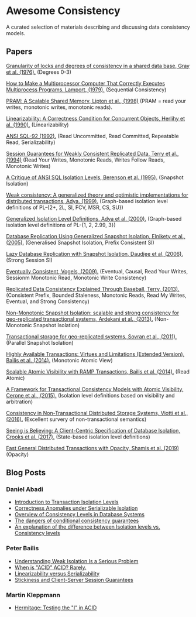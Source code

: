 # Awesome Consistency 

A curated selection of materials describing and discussing data consistency models. 

## Papers

[Granularity of locks and degrees of consistency in a shared data base, Gray et al. (1976).](http://jimgray.azurewebsites.net/papers/granularity%20of%20locks%20and%20degrees%20of%20consistency%20rj%201654.pdf) (Degrees 0-3)

[How to Make a Multiprocessor Computer That Correctly Executes Multiprocess Programs. Lamport, (1979).](https://www.microsoft.com/en-us/research/uploads/prod/2016/12/How-to-Make-a-Multiprocessor-Computer-That-Correctly-Executes-Multiprocess-Programs.pdf) (Sequential Consistency)

[PRAM: A Scalable Shared Memory, Lipton et al., (1998)](https://www.cs.princeton.edu/research/techreps/TR-180-88) (PRAM = read your writes, monotonic writes, monotonic reads). 

[Linearizability: A Correctness Condition for Concurrent Objects, Herlihy et al. (1990).](https://cs.brown.edu/~mph/HerlihyW90/p463-herlihy.pdf) (Linearizability)

[ANSI SQL-92 (1992).](http://synthesis.ipi.ac.ru/synthesis/student/oodb/essayRef/sqlFoundation.pdf) (Read Uncommitted, Read Committed, Repeatable Read, Serializability)

[Session Guarantees for Weakly Consistent Replicated Data, Terry et al., (1994)](https://www.cs.utexas.edu/~lorenzo/corsi/cs380d/papers/SessionGuaranteesBayou.pdf) (Read Your Writes, Monotonic Reads, Writes Follow Reads, Monotonic Writes)

[A Critique of ANSI SQL Isolation Levels, Berenson et al. (1995).](https://www.microsoft.com/en-us/research/wp-content/uploads/2016/02/tr-95-51.pdf) (Snapshot Isolation)

[Weak consistency: A generalized theory and optimistic implementations for distributed transactions, Adya. (1999).](http://pmg.csail.mit.edu/papers/adya-phd.pdf) (Graph-based isolation level definitions of PL-{2+, 2L, SI, FCV, MSR, CS, SU})

[Generalized Isolation Level Definitions, Adya et al. (2000).](http://pmg.csail.mit.edu/papers/icde00.pdf) (Graph-based isolation level definitions of PL-{1, 2, 2.99, 3})

[Database Replication Using Generalized Snapshot Isolation, Elnikety et al., (2005).](https://infoscience.epfl.ch/record/53561/files/srds2005-gsi.pdf) (Generalised Snapshot Isolation, Prefix Consistent SI)

[Lazy Database Replication with Snapshot Isolation, Daudjee et al, (2006).](http://www.vldb.org/conf/2006/p715-daudjee.pdf) (Strong Session SI)

[Eventually Consistent, Vogels, (2009).](https://dl.acm.org/doi/pdf/10.1145/1435417.1435432) (Eventual, Causal, Read Your Writes, Sessionm Monotonic Read, Monotonic Write Consistency)

[Replicated Data Consistency Explained Through Baseball, Terry, (2013).](https://www.microsoft.com/en-us/research/wp-content/uploads/2011/10/ConsistencyAndBaseballReport.pdf) (Consistent Prefix, Bounded Staleness, Monotonic Reads, Read My Writes, Eventual, and Strong Consistency)

[Non-Monotonic Snapshot Isolation: scalable and strong consistency for geo-replicated transactional systems, Ardekani et al., (2013).](https://pages.lip6.fr/Marc.Shapiro/papers/NMSI-SRDS-2013.pdf) (Non-Monotonic Snapshot Isolation)

[Transactional storage for geo-replicated systems, Sovran et al., (2011).](http://www.news.cs.nyu.edu/~jinyang/pub/walter-sosp11.pdf) (Parallel
Snapshot Isolation)

[Highly Available Transactions: Virtues and Limitations (Extended Version), Bailis et al. (2014).](https://arxiv.org/abs/1302.0309.pdf) (Monotonic Atomic View)

[Scalable Atomic Visibility with RAMP Transactions, Bailis et al. (2014).](https://dl.acm.org/doi/pdf/10.1145/2909870?download=true) (Read Atomic)

[A Framework for Transactional Consistency Models with Atomic Visibility, Cerone et al., (2015).](https://drops.dagstuhl.de/opus/volltexte/2015/5375/pdf/15.pdf) (Isolation level definitions based on visibility and arbitration)

[Consistency in Non-Transactional Distributed Storage Systems, Viotti et al., (2016).](https://arxiv.org/pdf/1512.00168.pdf) (Excellent survery of non-transactional semantics)

[Seeing is Believing: A Client-Centric Specification of Database Isolation, Crooks et al. (2017).](http://www.cs.cornell.edu/lorenzo/papers/Crooks17Seeing.pdf) (State-based isolation level definitions) 

[Fast General Distributed Transactions with Opacity, Shamis et al. (2019)](https://www.microsoft.com/en-us/research/uploads/prod/2019/01/mod057.pdf) (Opacity)


## Blog Posts 

### Daniel Abadi

+ [Introduction to Transaction Isolation Levels](http://dbmsmusings.blogspot.com/2019/05/introduction-to-transaction-isolation.html)
+ [Correctness Anomalies under Serializable Isolation](http://dbmsmusings.blogspot.com/2019/06/correctness-anomalies-under.html)
+ [Overview of Consistency Levels in Database Systems](http://dbmsmusings.blogspot.com/2019/07/overview-of-consistency-levels-in.html)
+ [The dangers of conditional consistency guarantees](ttp://dbmsmusings.blogspot.com/2019/07/the-dangers-of-conditional-consistency.html)
+ [An explanation of the difference between Isolation levels vs. Consistency levels](http://dbmsmusings.blogspot.com/2019/08/an-explanation-of-difference-between.html)

### Peter Bailis

+ [Understanding Weak Isolation Is a Serious Problem](http://www.bailis.org/blog/understanding-weak-isolation-is-a-serious-problem/)
+ [When is "ACID" ACID? Rarely.](http://www.bailis.org/blog/when-is-acid-acid-rarely/)
+ [Linearizability versus Serializability](http://www.bailis.org/blog/linearizability-versus-serializability/)
+ [Stickiness and Client-Server Session Guarantees](http://www.bailis.org/blog/stickiness-and-client-server-session-guarantees/)

### Martin Kleppmann

+ [Hermitage: Testing the "I" in ACID](https://martin.kleppmann.com/2014/11/25/hermitage-testing-the-i-in-acid.html)
























